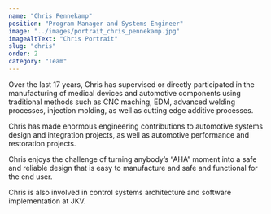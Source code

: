 ```yaml
---
name: "Chris Pennekamp"
position: "Program Manager and Systems Engineer"
image: "../images/portrait_chris_pennekamp.jpg"
imageAltText: "Chris Portrait"
slug: "chris"
order: 2
category: "Team"
---
```


Over the last 17 years, Chris has supervised or directly participated in the manufacturing of medical devices and automotive components using traditional methods such as CNC maching, EDM, advanced welding processes, injection molding, as well as cutting edge additive processes.

Chris has made enormous engineering contributions to automotive systems design and integration projects, as well as automotive performance and restoration projects.

Chris enjoys the challenge of turning anybody’s “AHA” moment into a safe and reliable design that is easy to manufacture and safe and functional for the end user.

Chris is also involved in control systems architecture and software implementation at JKV.